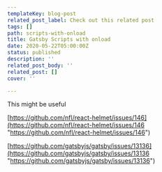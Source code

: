 ```yaml
---
templateKey: blog-post
related_post_label: Check out this related post
tags: []
path: scripts-with-onload
title: Gatsby Scripts with onload
date: 2020-05-22T05:00:00Z
status: published
description: ''
related_post_body: ''
related_post: []
cover: ''

---
```

This might be useful

[https://github.com/nfl/react-helmet/issues/146](https://github.com/nfl/react-helmet/issues/146 "https://github.com/nfl/react-helmet/issues/146")

[https://github.com/gatsbyjs/gatsby/issues/13136](https://github.com/gatsbyjs/gatsby/issues/13136 "https://github.com/gatsbyjs/gatsby/issues/13136")
